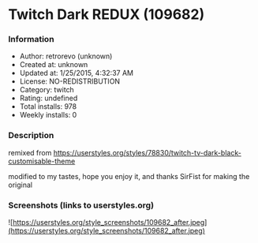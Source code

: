 # Twitch Dark REDUX (109682)

### Information
- Author: retrorevo (unknown)
- Created at: unknown
- Updated at: 1/25/2015, 4:32:37 AM
- License: NO-REDISTRIBUTION
- Category: twitch
- Rating: undefined
- Total installs: 978
- Weekly installs: 0


### Description
remixed from https://userstyles.org/styles/78830/twitch-tv-dark-black-customisable-theme

modified to my tastes, hope you enjoy it, and thanks SirFist for making the original


### Screenshots (links to userstyles.org)
![https://userstyles.org/style_screenshots/109682_after.jpeg](https://userstyles.org/style_screenshots/109682_after.jpeg)


